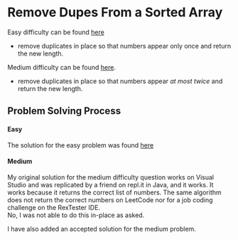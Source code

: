 # Remove Dupes From a Sorted Array
Easy difficulty can be found [here](https://leetcode.com/problems/remove-duplicates-from-sorted-array/description/)
- remove duplicates in place so that numbers appear only once 
and return the new length.

Medium difficulty can be found [here](https://leetcode.com/problems/remove-duplicates-from-sorted-array-ii/description/).
- remove duplicates in place so that numbers appear _at most twice_ 
and return the new length.

## Problem Solving Process

#### Easy
The solution for the easy problem was found 
[here](https://stackoverflow.com/questions/50033837/c-sharp-modify-an-array-in-place-without-creating-another-array-in-memory)

#### Medium
My original solution for the medium difficulty question works on 
Visual Studio and was replicated by a friend on repl.it in Java, 
and it works.  It works because it returns the correct list of numbers. 
The same algorithm does not return the correct numbers on 
LeetCode nor for a job coding challenge on the RexTester IDE.  
No, I was not able to do this in-place as asked.

I have also added an accepted solution for the medium problem.
